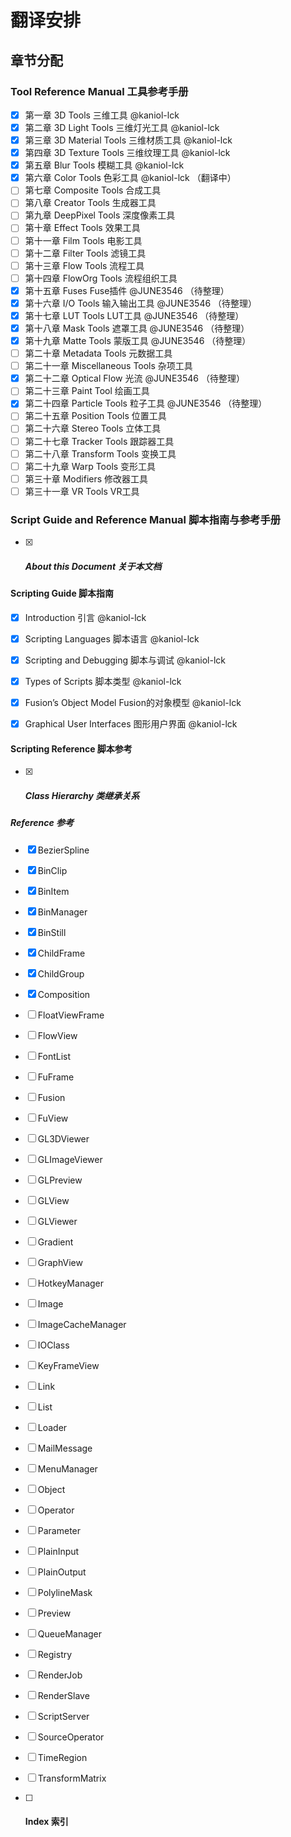 # 翻译安排

## 章节分配

### Tool Reference Manual 工具参考手册

 - [x] 第一章 3D Tools 三维工具 @kaniol-lck 
 - [x] 第二章 3D Light Tools 三维灯光工具 @kaniol-lck 
 - [x] 第三章 3D Material Tools 三维材质工具 @kaniol-lck 
 - [x] 第四章 3D Texture Tools 三维纹理工具 @kaniol-lck 
 - [x] 第五章 Blur Tools 模糊工具 @kaniol-lck 
 - [x] 第六章 Color Tools 色彩工具 @kaniol-lck （翻译中）
 - [ ] 第七章 Composite Tools 合成工具
 - [ ] 第八章 Creator Tools 生成器工具
 - [ ] 第九章 DeepPixel Tools 深度像素工具
 - [ ] 第十章 Effect Tools 效果工具
 - [ ] 第十一章 Film Tools 电影工具 
 - [ ] 第十二章 Filter Tools 滤镜工具 
 - [ ] 第十三章 Flow Tools 流程工具 
 - [ ] 第十四章 FlowOrg Tools 流程组织工具 
 - [x] 第十五章 Fuses Fuse插件 @JUNE3546 （待整理）
 - [x] 第十六章 I/O Tools 输入输出工具 @JUNE3546 （待整理）
 - [x] 第十七章 LUT Tools LUT工具 @JUNE3546 （待整理）
 - [x] 第十八章 Mask Tools 遮罩工具 @JUNE3546 （待整理）
 - [x] 第十九章 Matte Tools 蒙版工具 @JUNE3546 （待整理）
 - [ ] 第二十章 Metadata Tools 元数据工具 
 - [ ] 第二十一章 Miscellaneous Tools 杂项工具 
 - [x] 第二十二章 Optical Flow 光流 @JUNE3546 （待整理）
 - [ ] 第二十三章 Paint Tool 绘画工具 
 - [x] 第二十四章 Particle Tools 粒子工具 @JUNE3546 （待整理）
 - [ ] 第二十五章 Position Tools 位置工具 
 - [ ] 第二十六章 Stereo Tools 立体工具 
 - [ ] 第二十七章 Tracker Tools 跟踪器工具 
 - [ ] 第二十八章 Transform Tools 变换工具 
 - [ ] 第二十九章 Warp Tools 变形工具 
 - [ ] 第三十章 Modifiers 修改器工具 
 - [ ] 第三十一章 VR Tools VR工具 

### Script Guide and Reference Manual 脚本指南与参考手册

 - [x] ##### About this Document 关于本文档

#### Scripting Guide 脚本指南

 - [x] Introduction 引言 @kaniol-lck 

 - [x] Scripting Languages 脚本语言 @kaniol-lck 

 - [x] Scripting and Debugging 脚本与调试 @kaniol-lck 

 - [x] Types of Scripts 脚本类型 @kaniol-lck 

 - [x] Fusion’s Object Model Fusion的对象模型 @kaniol-lck 

 - [x] Graphical User Interfaces 图形用户界面 @kaniol-lck 

#### Scripting Reference 脚本参考

 - [x] ##### Class Hierarchy 类继承关系

##### Reference 参考

 - [x] BezierSpline

 - [x] BinClip

 - [x] BinItem

 - [x] BinManager

 - [x] BinStill

 - [x] ChildFrame

 - [x] ChildGroup

 - [x] Composition

 - [ ] FloatViewFrame

 - [ ] FlowView

 - [ ] FontList

 - [ ] FuFrame

 - [ ] Fusion

 - [ ] FuView

 - [ ] GL3DViewer

 - [ ] GLImageViewer

 - [ ] GLPreview

 - [ ] GLView

 - [ ] GLViewer

 - [ ] Gradient

 - [ ] GraphView

 - [ ] HotkeyManager

 - [ ] Image

 - [ ] ImageCacheManager

 - [ ] IOClass

 - [ ] KeyFrameView

 - [ ] Link

 - [ ] List

 - [ ] Loader

 - [ ] MailMessage

 - [ ] MenuManager

 - [ ] Object

 - [ ] Operator

 - [ ] Parameter

 - [ ] PlainInput

 - [ ] PlainOutput

 - [ ] PolylineMask

 - [ ] Preview

 - [ ] QueueManager

 - [ ] Registry

 - [ ] RenderJob

 - [ ] RenderSlave

 - [ ] ScriptServer

 - [ ] SourceOperator

 - [ ] TimeRegion

 - [ ] TransformMatrix

 - [ ] #### Index 索引